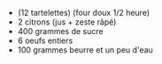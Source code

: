 * (12 tartelettes) (four doux 1/2 heure)
* 2 citrons (jus + zeste râpé)
* 400 grammes de sucre
* 6 oeufs entiers
* 100 grammes beurre et un peu d'eau 